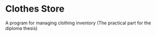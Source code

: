 # Clothes Store
A program for managing clothing inventory (The practical part for the diploma thesis)
